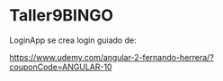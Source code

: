 # Taller9BINGO

LoginApp
se crea login guiado de:

https://www.udemy.com/angular-2-fernando-herrera/?couponCode=ANGULAR-10

